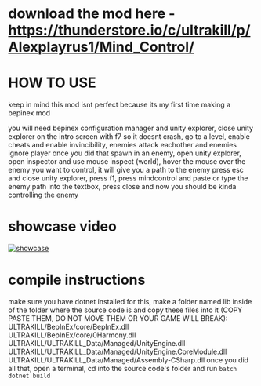 # download the mod here - https://thunderstore.io/c/ultrakill/p/Alexplayrus1/Mind_Control/
# HOW TO USE
keep in mind this mod isnt perfect because its my first time making a bepinex mod

you will need bepinex configuration manager and unity explorer, close unity explorer on the intro screen with f7 so it doesnt crash, go to a level, enable cheats and enable invincibility, enemies attack eachother and enemies ignore player
once you did that spawn in an enemy, open unity explorer, open inspector and use mouse inspect (world), hover the mouse over the enemy you want to control, it will give you a path to the enemy
press esc and close unity explorer, press f1, press mindcontrol and paste or type the enemy path into the textbox, press close and now you should be kinda controlling the enemy

# showcase video
[![showcase](http://img.youtube.com/vi/dIYgIoY10IY/0.jpg)](http://www.youtube.com/watch?v=dIYgIoY10IY "ultrakill mind control mod showcase: play as enemies
")
# compile instructions
make sure you have dotnet installed for this, make a folder named lib inside of the folder where the source code is and copy these files into it (COPY PASTE THEM, DO NOT MOVE THEM OR YOUR GAME WILL BREAK): 
ULTRAKILL/BepInEx/core/BepInEx.dll
ULTRAKILL/BepInEx/core/0Harmony.dll
ULTRAKILL/ULTRAKILL_Data/Managed/UnityEngine.dll
ULTRAKILL/ULTRAKILL_Data/Managed/UnityEngine.CoreModule.dll
ULTRAKILL/ULTRAKILL_Data/Managed/Assembly-CSharp.dll
once you did all that, open a terminal, cd into the source code's folder and run ```batch
dotnet build```
